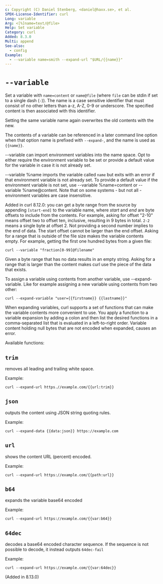 ```yaml
---
c: Copyright (C) Daniel Stenberg, <daniel@haxx.se>, et al.
SPDX-License-Identifier: curl
Long: variable
Arg: <[%]name=text/@file>
Help: Set variable
Category: curl
Added: 8.3.0
Multi: append
See-also:
  - config
Example:
  - --variable name=smith --expand-url "$URL/{{name}}"
---
```


# `--variable`

Set a variable with `name=content` or `name@file` (where `file` can be stdin
if set to a single dash (`-`)). The name is a case sensitive identifier that
must consist of no other letters than a-z, A-Z, 0-9 or underscore. The
specified content is then associated with this identifier.

Setting the same variable name again overwrites the old contents with the new.

The contents of a variable can be referenced in a later command line option
when that option name is prefixed with `--expand-`, and the name is used as
`{{name}}`.

--variable can import environment variables into the name space. Opt to either
require the environment variable to be set or provide a default value for the
variable in case it is not already set.

--variable %name imports the variable called `name` but exits with an error if
that environment variable is not already set. To provide a default value if
the environment variable is not set, use --variable %name=content or
--variable %name@content. Note that on some systems - but not all -
environment variables are case insensitive.

Added in curl 8.12.0: you can get a byte range from the source by appending
`[start-end]` to the variable name, where *start* and *end* are byte offsets
to include from the contents. For example, asking for offset "2-10" means
offset two to offset ten, inclusive, resulting in 9 bytes in total. `2-2`
means a single byte at offset 2. Not providing a second number implies to the
end of data. The start offset cannot be larger than the end offset. Asking for
a range that is outside of the file size makes the variable contents empty.
For example, getting the first one hundred bytes from a given file:

    curl --variable "fraction[0-99]@filename"

Given a byte range that has no data results in an empty string. Asking for a
range that is larger than the content makes curl use the piece of the data
that exists.

To assign a variable using contents from another variable, use
--expand-variable. Like for example assigning a new variable using contents
from two other:

    curl --expand-variable "user={{firstname}} {{lastname}}"

When expanding variables, curl supports a set of functions that can make the
variable contents more convenient to use. You apply a function to a variable
expansion by adding a colon and then list the desired functions in a
comma-separated list that is evaluated in a left-to-right order. Variable
content holding null bytes that are not encoded when expanded, causes an
error.

Available functions:

## `trim`

removes all leading and trailing white space.

Example:

    curl --expand-url https.//example.com/{{url:trim}}

## `json`

outputs the content using JSON string quoting rules.

Example:

    curl --expand-data {{data:json}} https://example.com

## `url`

shows the content URL (percent) encoded.

Example:

    curl --expand-url https://example.com/{{path:url}}

## `b64`

expands the variable base64 encoded

Example:

    curl --expand-url https://example.com/{{var:b64}}

## `64dec`

decodes a base64 encoded character sequence. If the sequence is not possible
to decode, it instead outputs `64dec-fail`

Example:

    curl --expand-url https://example.com/{{var:64dec}}

(Added in 8.13.0)
